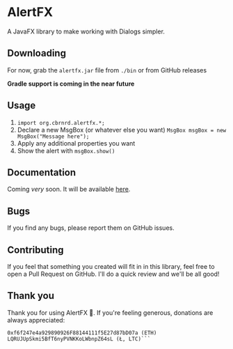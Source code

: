 # AlertFX

A JavaFX library to make working with Dialogs simpler.

## Downloading

For now, grab the `alertfx.jar` file from `./bin` or from GitHub releases

__Gradle support is coming in the near future__

## Usage

1. `import org.cbrnrd.alertfx.*;`
2. Declare a new MsgBox (or whatever else you want) `MsgBox msgBox = new MsgBox("Message here");`
3. Apply any additional properties you want
4. Show the alert with `msgBox.show()`

## Documentation

Coming _very_ soon. It will be available [here](cbrnrd.github.io/AlertFX).

## Bugs

If you find any bugs, please report them on GitHub issues.

## Contributing

If you feel that something you created will fit in in this library,
feel free to open a Pull Request on GitHub. I'll do a quick review
and we'll be all good!

## Thank you

Thank you for using AlertFX 👏.
If you're feeling generous, donations are always appreciated:

```19XiyrvqyYNLehf89ckBjPQYCfW77F9rx7 (Ƀ, BTC)
0xf6f247e4a929890926F88144111f5E27d87bD07a (ETH)
LQRUJUpSkmi5BfT6nyPVNKKoLWbnpZ64sL (Ł, LTC)```